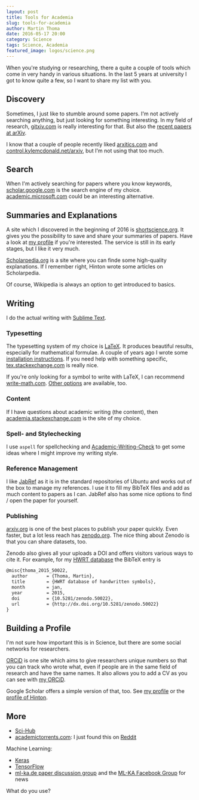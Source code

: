 ```yaml
---
layout: post
title: Tools for Academia
slug: tools-for-academia
author: Martin Thoma
date: 2016-05-17 20:00
category: Science
tags: Science, Academia
featured_image: logos/science.png
---
```

When you're studying or researching, there a quite a couple of tools which come
in very handy in various situations. In the last 5&nbsp;years at university I
got to know quite a few, so I want to share my list with you.


## Discovery

Sometimes, I just like to stumble around some papers. I'm not actively
searching anything, but just looking for something interesting. In my field
of research, [gitxiv.com](http://gitxiv.com/) is really interesting for that.
But also the [recent papers at arXiv](http://arxiv.org/list/cs.CV/recent).

I know that a couple of people recently liked
[arxitics.com](http://arxitics.com/) and
[control.kylemcdonald.net/arxiv](http://control.kylemcdonald.net/arxiv/), but
I'm not using that too much.


## Search

When I'm actively searching for papers where you know keywords,
[scholar.google.com](https://scholar.google.de/) is the search engine of my
choice. [academic.microsoft.com](https://academic.microsoft.com) could be
an interesting alternative.


## Summaries and Explanations

A site which I discovered in the beginning of 2016 is
[shortscience.org](http://www.shortscience.org/). It gives you the possibility
to save and share your summaries of papers. Have a look at
[my profile](http://www.shortscience.org/user?name=MartinThoma) if you're
interested. The service is still in its early stages, but I like it very much.

[Scholarpedia.org](http://www.scholarpedia.org/article/Main_Page) is a site
where you can finde some high-quality explanations. If I remember right, Hinton
wrote some articles on Scholarpedia.

Of course, Wikipedia is always an option to get introduced to basics.


## Writing

I do the actual writing with [Sublime Text](https://martin-thoma.com/sublime-text/).

### Typesetting

The typesetting system of my choice is
[LaTeX](https://en.wikipedia.org/wiki/LaTeX). It produces beautiful results,
especially for mathematical formulae. A couple of years ago I wrote some
[installation instructions](https://martin-thoma.com/how-to-install-the-latest-latex-version/).
If you need help with something specific,
[tex.stackexchange.com](http://tex.stackexchange.com/) is really nice.

If you're only looking for a symbol to write with LaTeX, I can recommend
[write-math.com](http://write-math.com).
[Other options](http://tex.stackexchange.com/q/14/5645) are available, too.


### Content

If I have questions about academic writing (the content), then
[academia.stackexchange.com](http://academia.stackexchange.com/) is the site
of my choice.


### Spell- and Stylechecking

I use `aspell` for spellchecking and
[Academic-Writing-Check](https://github.com/devd/Academic-Writing-Check) to get
some ideas where I might improve my writing style.


### Reference Management

I like [JabRef](https://martin-thoma.com/reference-management-with-jabref/) as
it is in the standard repositories of Ubuntu and works out of the box to
manage my references. I use it to fill my BibTeX files and add as much content
to papers as I can. JabRef also has some nice options to find / open the paper
for yourself.


### Publishing

[arxiv.org](http://arxiv.org/) is one of the best places to publish your paper
quickly. Even faster, but a lot less reach has
[zenodo.org](https://zenodo.org/). The nice thing about Zenodo is that you can
share datasets, too.

Zenodo also gives all your uploads a DOI and offers visitors various ways to
cite it. For example, for my [HWRT database](https://zenodo.org/record/50022)
the BibTeX entry is

```tex
@misc{thoma_2015_50022,
  author       = {Thoma, Martin},
  title        = {HWRT database of handwritten symbols},
  month        = jan,
  year         = 2015,
  doi          = {10.5281/zenodo.50022},
  url          = {http://dx.doi.org/10.5281/zenodo.50022}
}
```


## Building a Profile

I'm not sure how important this is in Science, but there are some social
networks for researchers.

[ORCiD](http://orcid.org/) is one site which aims to give researchers unique
numbers so that you can track who wrote what, even if people are in the same
field of research and have the same names. It also allows you to add a CV as
you can see with [my ORCiD](http://orcid.org/0000-0002-6517-1690).

Google Scholar offers a simple version of that, too. See
[my profile](https://scholar.google.de/citations?user=u52T6MYAAAAJ) or
the [profile of Hinton](https://scholar.google.de/citations?user=JicYPdAAAAAJ).


## More

* [Sci-Hub](https://en.wikipedia.org/wiki/Sci-Hub)
* [academictorrents.com](http://academictorrents.com/): I just found this on [Reddit](https://www.reddit.com/r/MachineLearning/comments/4hqwza/andrej_karpathy_forced_to_take_down_stanford/)

Machine Learning:

* [Keras](http://keras.io/)
* [TensorFlow](https://www.tensorflow.org/)
* [ml-ka.de paper discussion group](https://ml-ka.de/paper-discussion-group/) and the [ML-KA Facebook Group](https://www.facebook.com/groups/961427967221226/) for news

What do you use?
